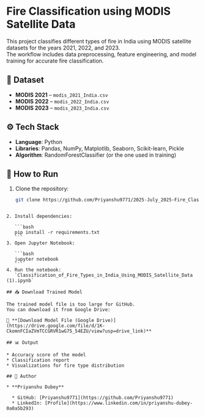 # Fire Classification using MODIS Satellite Data

This project classifies different types of fire in India using MODIS satellite datasets for the years 2021, 2022, and 2023.  
The workflow includes data preprocessing, feature engineering, and model training for accurate fire classification.
## 📂 Dataset
- **MODIS 2021** – `modis_2021_India.csv`
- **MODIS 2022** – `modis_2022_India.csv`
- **MODIS 2023** – `modis_2023_India.csv`

## ⚙️ Tech Stack
- **Language**: Python
- **Libraries**: Pandas, NumPy, Matplotlib, Seaborn, Scikit-learn, Pickle
- **Algorithm**: RandomForestClassifier (or the one used in training)

## 🚀 How to Run
1. Clone the repository:
   ```bash
   git clone https://github.com/Priyanshu9771/2025-July_2025-Fire_Classification.git
````

2. Install dependencies:

   ```bash
   pip install -r requirements.txt
   ```
3. Open Jupyter Notebook:

   ```bash
   jupyter notebook
   ```
4. Run the notebook:
   `Classification_of_Fire_Types_in_India_Using_MODIS_Satellite_Data (1).ipynb`

## 📥 Download Trained Model

The trained model file is too large for GitHub.
You can download it from Google Drive:

🔗 **[Download Model File (Google Drive)](https://drive.google.com/file/d/1K-CkomnFCIaZVmTCCGRVR1wG75_54EZU/view?usp=drive_link)**

## 📊 Output

* Accuracy score of the model
* Classification report
* Visualizations for fire type distribution

## 📝 Author

* **Priyanshu Dubey**

  * GitHub: [Priyanshu9771](https://github.com/Priyanshu9771)
  * LinkedIn: [Profile](https://www.linkedin.com/in/priyanshu-dubey-0a0a5b293)
